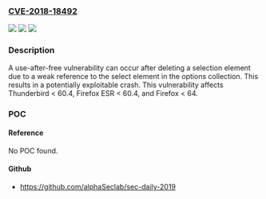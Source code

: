 ### [CVE-2018-18492](https://cve.mitre.org/cgi-bin/cvename.cgi?name=CVE-2018-18492)
![](https://img.shields.io/static/v1?label=Product&message=Firefox&color=blue)
![](https://img.shields.io/static/v1?label=Version&message=%3C%2064%20&color=brighgreen)
![](https://img.shields.io/static/v1?label=Vulnerability&message=Use-after-free%20with%20select%20element&color=brighgreen)

### Description

A use-after-free vulnerability can occur after deleting a selection element due to a weak reference to the select element in the options collection. This results in a potentially exploitable crash. This vulnerability affects Thunderbird < 60.4, Firefox ESR < 60.4, and Firefox < 64.

### POC

#### Reference
No POC found.

#### Github
- https://github.com/alphaSeclab/sec-daily-2019

